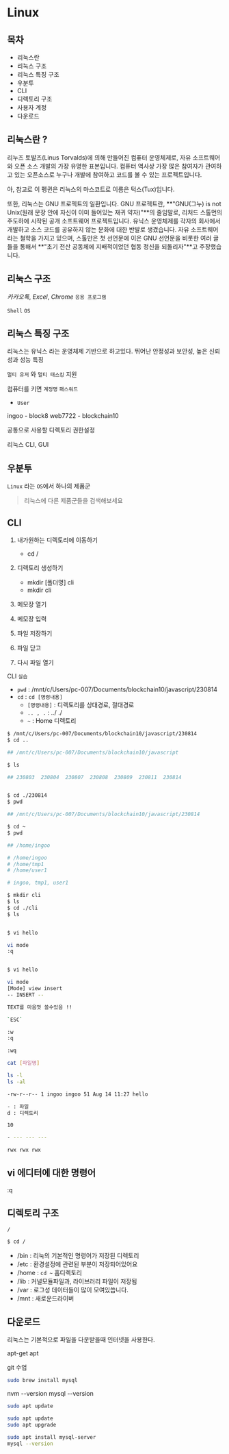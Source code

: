 # Linux

## 목차

-   리눅스란
-   리눅스 구조
-   리눅스 특징 구조
-   우분투
-   CLI
-   디렉토리 구조
-   사용자 계정
-   다운로드

## 리눅스란 ?

리누즈 토발즈(Linus Torvalds)에 의해 만들어진 컴퓨터 운영체제로, 자유 소프트웨어와 오픈 소스 개발의 가장 유명한 표본입니다. 컴퓨터 역사상 가장 많은 참여자가 관여하고 있는 오픈소스로 누구나 개발에 참여하고 코드를 볼 수 있는 프로젝트입니다.

아, 참고로 이 펭귄은 리눅스의 마스코트로 이름은 턱스(Tux)입니다.

또한, 리눅스는 GNU 프로젝트의 일환입니다. GNU 프로젝트란, **"GNU(그누) is not Unix(원래 문장 안에 자신이 이미 들어있는 재귀 약자)"**의 줄임말로, 리처드 스톨먼의 주도하에 시작된 공개 소프트웨어 프로젝트입니다.
유닉스 운영체제를 각자의 회사에서 개발하고 소스 코드를 공유하지 않는 문화에 대한 반발로 생겼습니다. 자유 소프트웨어라는 철학을 가지고 있으며, 스톨만은 첫 선언문에 이은 GNU 선언문을 비롯한 여러 글들을 통해서 **"초기 전산 공동체에 지배적이었던 협동 정신을 되돌리자"**고 주장했습니다.

## 리눅스 구조

_카카오톡_, _Excel_, _Chrome_ `응용 프로그램`

`Shell` `OS`

## 리눅스 특징 구조

리눅스는 유닉스 라는 운영체제 기반으로 하고있다.
뛰어난 안정성과 보안성, 높은 신뢰성과 성능 특징

`멀티 유저` 와 `멀티 태스킹` 지원

컴퓨터를 키면
`계정명`
`패스워드`

-   `User`

ingoo - block8
web7722 - blockchain10

공통으로 사용할 디렉토리
권한설정

리눅스 CLI, GUI

## 우분투

`Linux` 라는 `OS`에서 하나의 제품군

> 리눅스에 다른 제품군들을 검색해보세요

## CLI

1. 내가원하는 디렉토리에 이동하기

    - cd /

2. 디렉토리 생성하기

    - mkdir [폴더명] cli
    - mkdir cli

3. 메모장 열기
4. 메모장 입력
5. 파일 저장하기
6. 파일 닫고
7. 다시 파일 열기

CLI `실습`

-   `pwd` : /mnt/c/Users/pc-007/Documents/blockchain10/javascript/230814
-   `cd` : `cd [명령내용]`
    -   `[명령내용]` : 디렉토리를 상대경로, 절대경로
    -   `.. , .` : ../ ./
    -   `~` : Home 디렉토리

```sh
$ /mnt/c/Users/pc-007/Documents/blockchain10/javascript/230814
$ cd ..

## /mnt/c/Users/pc-007/Documents/blockchain10/javascript

$ ls

## 230803  230804  230807  230808  230809  230811  230814


$ cd ./230814
$ pwd

## /mnt/c/Users/pc-007/Documents/blockchain10/javascript/230814

$ cd ~
$ pwd

## /home/ingoo

# /home/ingoo
# /home/tmp1
# /home/user1

# ingoo, tmp1, user1

$ mkdir cli
$ ls
$ cd ./cli
$ ls


$ vi hello

vi mode
:q


$ vi hello

vi mode
[Mode] view insert
-- INSERT --

TEXT를 마음껏 쓸수있음 !!

`ESC`

:w
:q

:wq

cat [파일명]

ls -l
ls -al

-rw-r--r-- 1 ingoo ingoo 51 Aug 14 11:27 hello

- : 파일
d : 디렉토리

10

- --- --- ---

rwx rwx rwx

```

## vi 에디터에 대한 명령어

:q

## 디렉토리 구조

`/`

```sh
$ cd /
```

-   /bin : 리눅의 기본적인 명령어가 저장된 디렉토리
-   /etc : 환경설정에 관련된 부분이 저장되어있어요
-   /home : `cd ~` 홈디렉토리
-   /lib : 커널모듈파일과, 라이브러리 파일이 저장됨
-   /var : 로그성 데이터들이 많이 모여있씁니다.
-   /mnt : 새로운드라이버

## 다운로드

리눅스는 기본적으로 파일을 다운받을때 인터넷을 사용한다.

apt-get
apt

git 수업

```sh
sudo brew install mysql

```

nvm --version
mysql --version

```sh
sudo apt update

sudo apt update
sudo apt upgrade

sudo apt install mysql-server
mysql --version
```
